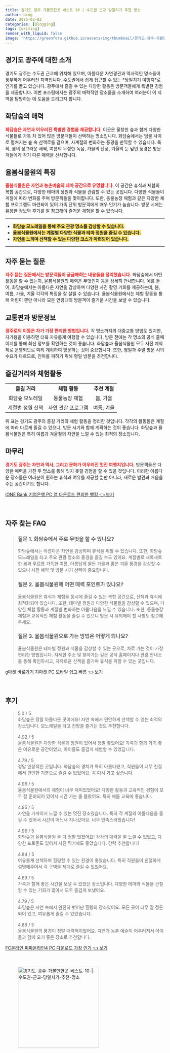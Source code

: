 ```yaml
---
title: 경기도 광주 가볼만한곳 베스트 10 | 수도권 근교 당일치기 추천 명소
author: bing
date: 2025-02-02
categories: [Blogging]
tags: [writing]
render_with_liquid: false
image: 'https://greenforu.github.io/assets/img/thumbnail/경기도-광주-가볼만한곳-베스트-10-|-수도권-근교-당일치기-추천-명소.webp'
---
```



<h2 id='경기도_광주_소개'>경기도 광주에 대한 소개</h2>

<p>경기도 광주는 수도권 근교에 위치해 있으며, 아름다운 자연경관과 역사적인 명소들이 풍부하게 어우러진 지역입니다. 수도권에서 쉽게 접근할 수 있는 *당일치기 여행지*로 인기를 끌고 있습니다. 광주에서 즐길 수 있는 다양한 활동은 방문객들에게 특별한 경험을 제공합니다. 이번 포스팅에서는 광주의 매력적인 장소들을 소개하여 여러분이 이 지역을 탐방하는 데 도움을 드리고자 합니다. </p>

<h2 id='화담숲의_매력'>화담숲의 매력</h2>

<p><b><span style="color: #ee2323;">화담숲은 자연과 어우러진 특별한 경험을 제공합니다.</span></b> 이곳은 울창한 숲과 함께 다양한 식물들로 가득 차 있어 많은 방문객들이 선택하는 명소입니다. 화담숲에서는 덤불 사이로 펼쳐지는 숲 속 산책로를 걸으며, 사계절의 변화하는 풍경을 만끽할 수 있습니다. 특히, 봄의 싱그러운 새싹, 여름의 무성한 녹음, 가을의 단풍, 겨울의 눈 덮인 풍경은 방문객들에게 각기 다른 매력을 선사합니다.</p>

<h2 id='율봄식물원의_특징'>율봄식물원의 특징</h2>

<p><b><span style="color: #ee2323;">율봄식물원은 자연과 농촌예술의 테마 공간으로 유명합니다.</span></b> 이 공간은 휴식과 체험의 복합 공간으로, 다양한 테마의 정원과 식물을 관람할 수 있는 곳입니다. 다양한 식물들이 계절에 따라 변화를 주며 방문객들을 맞이합니다. 또한, 동물농장 체험과 같은 다양한 체험 프로그램도 마련되어 있어 가족 단위 방문객에게 매우 인기가 높습니다. 방문 시에는 유용한 정보와 후기를 잘 참고해야 즐거운 체험을 할 수 있습니다.</p>

<hr />

<ul>
    <li><b><span style="background-color: #ffe066;">화담숲 모노레일을 통해 주요 관광 명소를 감상할 수 있습니다.</span></b></li>
    <li><b><span style="background-color: #ffe066;">율봄식물원에서는 계절별 다양한 식물과 테마 정원을 즐길 수 있습니다.</span></b></li>
    <li><b><span style="background-color: #ffe066;">자연을 느끼며 산책할 수 있는 다양한 코스가 마련되어 있습니다.</span></b></li>
</ul>

<hr />

<h2 id='자주_묻는_질문'>자주 묻는 질문</h2>

<p><b><span style="color: #ee2323;">자주 묻는 질문에서는 방문객들이 궁금해하는 내용들을 정리했습니다.</span></b> 화담숲에서 어떤 활동을 할 수 있는지, 율봄식물원의 매력은 무엇인지 등을 상세히 안내합니다. 예를 들어, 화담숲에서는 아름다운 자연을 감상하며 다양한 사진 촬영 기회를 제공하는데, 봄, 여름, 가을, 겨울 각각의 특징을 잘 살릴 수 있습니다. 율봄식물원에서는 체험 활동을 통해 어린이 뿐만 아니라 모든 연령대의 방문객이 즐거운 시간을 보낼 수 있습니다.</p>

<h2 id='교통편과_방문정보'>교통편과 방문정보</h2>

<p><b><span style="color: #ee2323;">광주로의 이동은 차가 가장 편리한 방법입니다.</span></b> 각 명소까지의 대중교통 방법도 있지만, 자가용을 이용하면 더욱 자유롭게 여행할 수 있습니다. 방문 전에는 각 명소의 공식 홈페이지를 통해 최신 정보를 확인하는 것이 좋습니다. 화담숲과 율봄식물원 모두 사전 예약제로 운영되므로 미리 계획하여 방문하는 것이 중요합니다. 또한, 평일과 주말 방문 시의 수요가 다르므로, 인파를 피하기 위해 평일 방문을 추천합니다.</p>

<h2 id='즐길거리와_체험활동'>즐길거리와 체험활동</h2>

<table>
    <tr>
        <td style="text-align: center; height: 17px;"><b>즐길 거리</b></td>
        <td style="text-align: center; height: 17px;"><b>체험 활동</b></td>
        <td style="text-align: center; height: 17px;"><b>추천 계절</b></td>
    </tr>
    <tr>
        <td style="text-align: center; height: 17px;">화담숲 모노레일</td>
        <td style="text-align: center; height: 17px;">동물농장 체험</td>
        <td style="text-align: center; height: 17px;">봄, 가을</td>
    </tr>
    <tr>
        <td style="text-align: center; height: 17px;">계절별 정원 산책</td>
        <td style="text-align: center; height: 17px;">자연 관찰 프로그램</td>
        <td style="text-align: center; height: 17px;">여름, 겨울</td>
    </tr>
</table>

<p>위 표는 경기도 광주의 즐길 거리와 체험 활동을 정리한 것입니다. 각각의 활동들은 계절에 따라 다르게 즐길 수 있으니, 방문 시기와 함께 계획하는 것이 좋습니다. 화담숲과 율봄식물원은 특히 여름과 겨울철의 자연을 느낄 수 있는 최적의 장소입니다.</p>

<h2 id='마무리'>마무리</h2>

<p><b><span style="color: #ee2323;">경기도 광주는 자연과 역사, 그리고 문화가 어우러진 멋진 여행지입니다.</span></b> 방문객들은 다양한 매력을 가진 두 명소를 통해 잊지 못할 경험을 할 수 있을 것입니다. 이러한 아름다운 장소들은 여러분이 원하는 휴식과 여유를 제공할 뿐만 아니라, 새로운 발견과 배움을 주는 공간이기도 합니다.</p>


<p><a class="click-button" title="iONE Bank 기업은행 PC 앱 다운로드 편리한 뱅킹" href="https://greenforu.github.io/posts/iONE-Bank-%EA%B8%B0%EC%97%85%EC%9D%80%ED%96%89-PC-%EC%95%B1-%EB%8B%A4%EC%9A%B4%EB%A1%9C%EB%93%9C-%ED%8E%B8%EB%A6%AC%ED%95%9C-%EB%B1%85%ED%82%B9/" rel="dofollow">iONE Bank 기업은행 PC 앱 다운로드 편리한 뱅킹 👈 보기</a></p><br>
<h2 id='자주_찾는_FAQ'>자주 찾는 FAQ</h2>
<div itemscope="" itemtype="https://schema.org/FAQPage"> 
<blockquote> 
<div itemscope="" itemprop="mainEntity" itemtype="https://schema.org/Question"> 
<h3 itemprop="name">질문 1. 화담숲에서 주로 무엇을 할 수 있나요?</h3> 
<div itemscope="" itemprop="acceptedAnswer" itemtype="https://schema.org/Answer"> 
<span itemprop="text"> 
<p>화담숲에서는 아름다운 자연을 감상하며 휴식을 취할 수 있습니다. 또한, 화담숲 모노레일을 타고 주요 관광 명소와 풍경을 즐길 수도 있어요. 계절별로 새록새록한 봄과 푸르름 가득한 여름, 아름답게 물든 가을과 맑은 겨울 풍경을 감상할 수 있으니 사전 예약 및 방문 시기 선택이 중요합니다.</p> 
</span> 
</div> 
</div> 

<div itemscope="" itemprop="mainEntity" itemtype="https://schema.org/Question"> 
<h3 itemprop="name">질문 2. 율봄식물원에 어떤 매력 포인트가 있나요?</h3> 
<div itemscope="" itemprop="acceptedAnswer" itemtype="https://schema.org/Answer"> 
<span itemprop="text"> 
<p>율봄식물원은 휴식과 체험을 동시에 즐길 수 있는 복합 공간으로, 산책과 휴식에 최적화되어 있습니다. 또한, 테마별 정원과 다양한 식물들을 감상할 수 있으며, 다양한 체험 활동과 계절별 변화하는 아름다움을 느낄 수 있습니다. 또한, 동물농장 체험과 교육적인 체험 활동을 즐길 수 있으니 방문 시 유의해야 할 사항도 참고해주세요.</p> 
</span> 
</div> 
</div> 

<div itemscope="" itemprop="mainEntity" itemtype="https://schema.org/Question"> 
<h3 itemprop="name">질문 3. 율봄식물원으로 가는 방법은 어떻게 되나요?</h3> 
<div itemscope="" itemprop="acceptedAnswer" itemtype="https://schema.org/Answer"> 
<span itemprop="text"> 
<p>율봄식물원은 테마별 정원과 식물을 감상할 수 있는 곳으로, 차로 가는 것이 가장 편리한 방법입니다. 자세한 주소 및 찾아가는 길은 공식 홈페이지나 관광 안내소를 통해 확인하시고, 자유로운 산책을 즐기며 휴식을 취할 수 있는 곳입니다.</p> 
</span> 
</div> 
</div> 

</blockquote> 
</div>
<p><a class="click-button" title="g마켓 바로가기 지마켓 PC 모바일 쉽고 빠름" href="https://greenforu.github.io/posts/g%EB%A7%88%EC%BC%93-%EB%B0%94%EB%A1%9C%EA%B0%80%EA%B8%B0-%EC%A7%80%EB%A7%88%EC%BC%93-PC-%EB%AA%A8%EB%B0%94%EC%9D%BC-%EC%89%BD%EA%B3%A0-%EB%B9%A0%EB%A6%84/" rel="dofollow">g마켓 바로가기 지마켓 PC 모바일 쉽고 빠름 👈 보기</a></p><br>
<h2 id='후기'>후기</h2>
<div itemscope itemtype="https://schema.org/Product">
  <blockquote>
  <div itemprop="review" itemscope itemtype="https://schema.org/Review">
      <div itemprop="reviewRating" itemscope itemtype="https://schema.org/Rating"> <span itemprop="ratingValue">5.0</span> / <span itemprop="bestRating">5</span> </div>
      <span itemprop="reviewBody">화담숲은 정말 아름다운 곳이에요! 자연 속에서 편안하게 산책할 수 있는 최적의 장소입니다. 모노레일을 타고 전망을 즐기는 것도 추천합니다.</span>
  </div>
  <br>
  <div itemprop="review" itemscope itemtype="https://schema.org/Review">
      <div itemprop="reviewRating" itemscope itemtype="https://schema.org/Rating"> <span itemprop="ratingValue">4.92</span> / <span itemprop="bestRating">5</span> </div>
      <span itemprop="reviewBody">율봄식물원은 다양한 식물과 정원이 있어서 정말 좋았어요! 가족과 함께 가기 좋은 여유로운 공간이었고, 아이들도 즐겁게 체험할 수 있었답니다.</span>
  </div>
  <br>
  <div itemprop="review" itemscope itemtype="https://schema.org/Review">
      <div itemprop="reviewRating" itemscope itemtype="https://schema.org/Rating"> <span itemprop="ratingValue">4.79</span> / <span itemprop="bestRating">5</span> </div>
      <span itemprop="reviewBody">정말 인상적인 곳입니다. 화담숲의 경치가 특히 아름다웠고, 직원들이 너무 친절해서 편안한 기분으로 즐길 수 있었어요. 꼭 다시 가고 싶습니다.</span>
  </div>
  <br>
  <div itemprop="review" itemscope itemtype="https://schema.org/Review">
      <div itemprop="reviewRating" itemscope itemtype="https://schema.org/Rating"> <span itemprop="ratingValue">4.96</span> / <span itemprop="bestRating">5</span> </div>
      <span itemprop="reviewBody">율봄식물원에서의 체험이 너무 재미있었어요! 다양한 활동과 교육적인 경험이 모두 잘 준비되어 있어서 시간 가는 줄 몰랐어요. 특히 애들 교육에 좋습니다.</span>
  </div>
  <br>
  <div itemprop="review" itemscope itemtype="https://schema.org/Review">
      <div itemprop="reviewRating" itemscope itemtype="https://schema.org/Rating"> <span itemprop="ratingValue">4.95</span> / <span itemprop="bestRating">5</span> </div>
      <span itemprop="reviewBody">자연을 가까이서 느낄 수 있는 멋진 장소였습니다. 특히 각 계절의 아름다움을 즐길 수 있어서 시간이 어느새 지나갔어요. 너무 만족스러웠습니다!</span>
  </div>
  <br>
  <div itemprop="review" itemscope itemtype="https://schema.org/Review">
      <div itemprop="reviewRating" itemscope itemtype="https://schema.org/Rating"> <span itemprop="ratingValue">4.96</span> / <span itemprop="bestRating">5</span> </div>
      <span itemprop="reviewBody">화담숲과 율봄식물원 둘 다 정말 멋졌어요! 각각의 매력을 잘 느낄 수 있었고, 다양한 포토존도 있어서 사진 찍기에도 좋았습니다. 강력 추천합니다!</span>
  </div>
  <br>
  <div itemprop="review" itemscope itemtype="https://schema.org/Review">
      <div itemprop="reviewRating" itemscope itemtype="https://schema.org/Rating"> <span itemprop="ratingValue">4.84</span> / <span itemprop="bestRating">5</span> </div>
      <span itemprop="reviewBody">여유롭게 산책하며 힐링할 수 있는 환경이 좋았습니다. 특히 직원들이 친절하게 설명해주어서 각 구역을 제대로 즐길 수 있었어요.</span>
  </div>
  <br>
  <div itemprop="review" itemscope itemtype="https://schema.org/Review">
      <div itemprop="reviewRating" itemscope itemtype="https://schema.org/Rating"> <span itemprop="ratingValue">4.89</span> / <span itemprop="bestRating">5</span> </div>
      <span itemprop="reviewBody">가족과 함께 좋은 시간을 보낼 수 있었던 장소입니다. 다양한 테마와 식물을 관찰할 수 있는 기회가 많아서 모두 즐겁게 보냈어요.</span>
  </div>
  <br>
  <div itemprop="review" itemscope itemtype="https://schema.org/Review">
      <div itemprop="reviewRating" itemscope itemtype="https://schema.org/Rating"> <span itemprop="ratingValue">4.79</span> / <span itemprop="bestRating">5</span> </div>
      <span itemprop="reviewBody">화담숲은 자연 속에서 완전히 벗어난 힐링의 장소였어요. 모든 곳이 너무 잘 정돈되어 있고, 여유롭게 즐길 수 있었습니다.</span>
  </div>
  <br>
  <div itemprop="review" itemscope itemtype="https://schema.org/Review">
      <div itemprop="reviewRating" itemscope itemtype="https://schema.org/Rating"> <span itemprop="ratingValue">4.88</span> / <span itemprop="bestRating">5</span> </div>
      <span itemprop="reviewBody">율봄식물원의 풍경이 정말 매력적이었어요. 자연과 농촌 예술이 어우러져서 아이들과 함께 오기 좋은 장소로 추천합니다.</span>
  </div>
  </blockquote>
</div>
<p><a class="click-button" title="FC온라인 피파온라인4 PC 다운로드 가장 인기" href="https://greenforu.github.io/posts/FC%EC%98%A8%EB%9D%BC%EC%9D%B8-%ED%94%BC%ED%8C%8C%EC%98%A8%EB%9D%BC%EC%9D%B84-PC-%EB%8B%A4%EC%9A%B4%EB%A1%9C%EB%93%9C-%EA%B0%80%EC%9E%A5-%EC%9D%B8%EA%B8%B0/" rel="dofollow">FC온라인 피파온라인4 PC 다운로드 가장 인기 👈 보기</a></p><br>
<figure class="image"><img src="https://greenforu.github.io/assets/img/thumbnail/경기도-광주-가볼만한곳-베스트-10-|-수도권-근교-당일치기-추천-명소.webp" alt="경기도-광주-가볼만한곳-베스트-10-|-수도권-근교-당일치기-추천-명소" width="256" height="256"></figure>